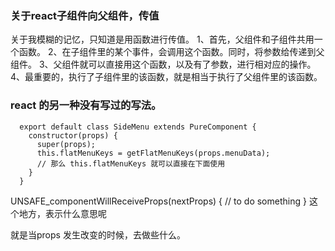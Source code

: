 ### 关于react子组件向父组件，传值
关于我模糊的记忆，只知道是用函数进行传值。
1、首先，父组件和子组件共用一个函数。
2、在子组件里的某个事件，会调用这个函数。同时，将参数给传递到父组件。
3、父组件就可以直接用这个函数，以及有了参数，进行相对应的操作。
4、最重要的，执行了子组件里的该函数，就是相当于执行了父组件里的该函数。

### react 的另一种没有写过的写法。

```
  export default class SideMenu extends PureComponent {
    constructor(props) {
      super(props);
      this.flatMenuKeys = getFlatMenuKeys(props.menuData);
      // 那么 this.flatMenuKeys 就可以直接在下面使用
    }
  }
```

UNSAFE_componentWillReceiveProps(nextProps) {
  // to do something
}  这个地方，表示什么意思呢

就是当props 发生改变的时候，去做些什么。